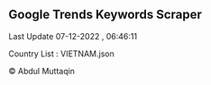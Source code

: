 

## Google Trends Keywords Scraper 
 
Last Update 07-12-2022 , 06:46:11

Country List :
VIETNAM.json



© Abdul Muttaqin 
